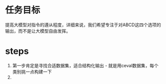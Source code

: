 # 任务目标

提高大模型对指令的遵从程度，详细来说，我们希望专注于对ABCD这四个选项的输出，而不是让大模型自由发挥。

# steps

1. 第一步肯定是寻找合适数据集，适合结构化输出 - 就是用ceval数据集，每个类别挑一点构建一下
2. 